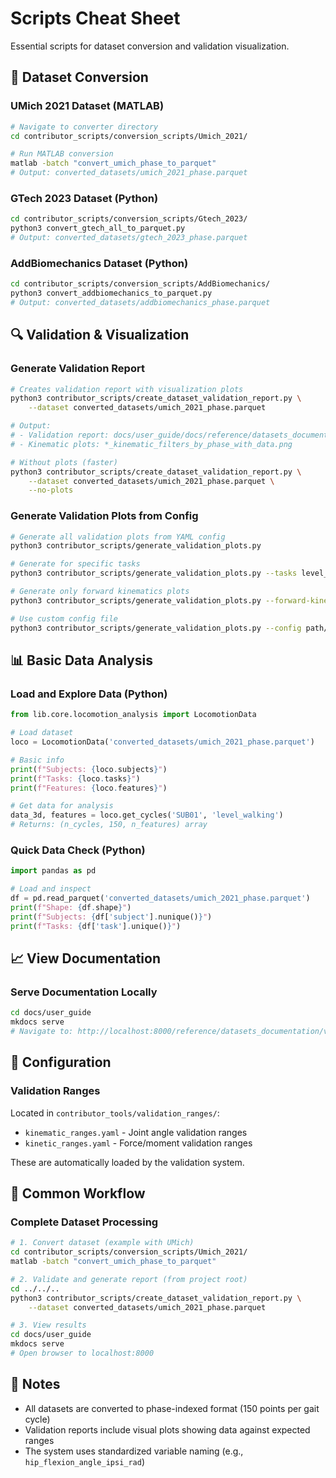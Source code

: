 # Scripts Cheat Sheet

Essential scripts for dataset conversion and validation visualization.

## 🔄 Dataset Conversion

### UMich 2021 Dataset (MATLAB)
```bash
# Navigate to converter directory
cd contributor_scripts/conversion_scripts/Umich_2021/

# Run MATLAB conversion
matlab -batch "convert_umich_phase_to_parquet"
# Output: converted_datasets/umich_2021_phase.parquet
```

### GTech 2023 Dataset (Python)
```bash
cd contributor_scripts/conversion_scripts/Gtech_2023/
python3 convert_gtech_all_to_parquet.py
# Output: converted_datasets/gtech_2023_phase.parquet
```

### AddBiomechanics Dataset (Python)
```bash
cd contributor_scripts/conversion_scripts/AddBiomechanics/
python3 convert_addbiomechanics_to_parquet.py
# Output: converted_datasets/addbiomechanics_phase.parquet
```

## 🔍 Validation & Visualization

### Generate Validation Report
```bash
# Creates validation report with visualization plots
python3 contributor_scripts/create_dataset_validation_report.py \
    --dataset converted_datasets/umich_2021_phase.parquet

# Output:
# - Validation report: docs/user_guide/docs/reference/datasets_documentation/validation_reports/umich_2021_phase_validation_report.md
# - Kinematic plots: *_kinematic_filters_by_phase_with_data.png

# Without plots (faster)
python3 contributor_scripts/create_dataset_validation_report.py \
    --dataset converted_datasets/umich_2021_phase.parquet \
    --no-plots
```

### Generate Validation Plots from Config
```bash
# Generate all validation plots from YAML config
python3 contributor_scripts/generate_validation_plots.py

# Generate for specific tasks
python3 contributor_scripts/generate_validation_plots.py --tasks level_walking decline_walking

# Generate only forward kinematics plots
python3 contributor_scripts/generate_validation_plots.py --forward-kinematic-only --mode kinematic

# Use custom config file
python3 contributor_scripts/generate_validation_plots.py --config path/to/custom_ranges.yaml
```

## 📊 Basic Data Analysis

### Load and Explore Data (Python)
```python
from lib.core.locomotion_analysis import LocomotionData

# Load dataset
loco = LocomotionData('converted_datasets/umich_2021_phase.parquet')

# Basic info
print(f"Subjects: {loco.subjects}")
print(f"Tasks: {loco.tasks}")
print(f"Features: {loco.features}")

# Get data for analysis
data_3d, features = loco.get_cycles('SUB01', 'level_walking')
# Returns: (n_cycles, 150, n_features) array
```

### Quick Data Check (Python)
```python
import pandas as pd

# Load and inspect
df = pd.read_parquet('converted_datasets/umich_2021_phase.parquet')
print(f"Shape: {df.shape}")
print(f"Subjects: {df['subject'].nunique()}")
print(f"Tasks: {df['task'].unique()}")
```

## 📈 View Documentation

### Serve Documentation Locally
```bash
cd docs/user_guide
mkdocs serve
# Navigate to: http://localhost:8000/reference/datasets_documentation/validation_reports/
```

## 🔧 Configuration

### Validation Ranges
Located in `contributor_tools/validation_ranges/`:
- `kinematic_ranges.yaml` - Joint angle validation ranges
- `kinetic_ranges.yaml` - Force/moment validation ranges

These are automatically loaded by the validation system.

## 🎯 Common Workflow

### Complete Dataset Processing
```bash
# 1. Convert dataset (example with UMich)
cd contributor_scripts/conversion_scripts/Umich_2021/
matlab -batch "convert_umich_phase_to_parquet"

# 2. Validate and generate report (from project root)
cd ../../..
python3 contributor_scripts/create_dataset_validation_report.py \
    --dataset converted_datasets/umich_2021_phase.parquet

# 3. View results
cd docs/user_guide
mkdocs serve
# Open browser to localhost:8000
```

## 📝 Notes

- All datasets are converted to phase-indexed format (150 points per gait cycle)
- Validation reports include visual plots showing data against expected ranges
- The system uses standardized variable naming (e.g., `hip_flexion_angle_ipsi_rad`)